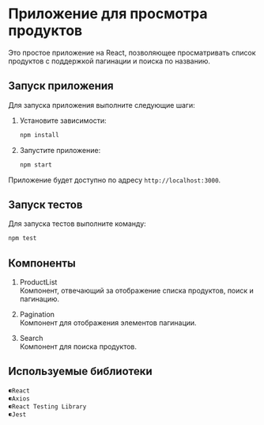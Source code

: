 # Приложение для просмотра продуктов

Это простое приложение на React, позволяющее просматривать список продуктов с поддержкой пагинации и поиска по названию.

## Запуск приложения

Для запуска приложения выполните следующие шаги:

1. Установите зависимости:
    ```bash
    npm install
    ```

2. Запустите приложение:
    ```bash
    npm start
    ```

Приложение будет доступно по адресу `http://localhost:3000`.

## Запуск тестов

Для запуска тестов выполните команду:

```bash
npm test
```

## Компоненты  

1. ProductList  
Компонент, отвечающий за отображение списка продуктов, поиск и пагинацию.

2. Pagination  
Компонент для отображения элементов пагинации.

3. Search  
Компонент для поиска продуктов.

## Используемые библиотеки  
    ⁌React  
    ⁌Axios  
    ⁌React Testing Library  
    ⁌Jest  

